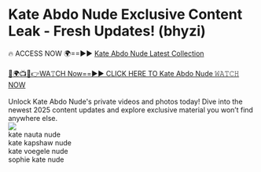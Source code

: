 # Kate Abdo Nude Exclusive Content Leak - Fresh Updates! (bhyzi)

🔥 ACCESS NOW 🌍==►► <a href="https://tinyurl.com/2mz8nhtm" rel="nofollow">Kate Abdo Nude Latest Collection</a>
<br><br>
[🔴🌍📺📱👉WA𝚃CH Now==►► CLICK HERE TO Kate Abdo Nude 𝚆𝙰𝚃𝙲𝙷 NOW](https://tinyurl.com/2mz8nhtm)
<br><br>
Unlock Kate Abdo Nude's private videos and photos today! Dive into the newest 2025 content updates and explore exclusive material you won’t find anywhere else.
<br>
<a href="https://tinyurl.com/2mz8nhtm" rel="nofollow" data-target="animated-image.originalLink"><img src="https://camo.githubusercontent.com/8a4f000d20f83aca3bf7ec5f350d767afa0574a8a352519fd8cfa583a6f93a33/68747470733a2f2f692e696d6775722e636f6d2f644a486b345a712e676966" data-canonical-src="https://i.imgur.com/dJHk4Zq.gif" style="max-width: 100%; display: inline-block;" data-target="animated-image.originalImage"></a>
<br>
kate nauta nude<br>
kate kapshaw nude<br>
kate voegele nude<br>
sophie kate nude